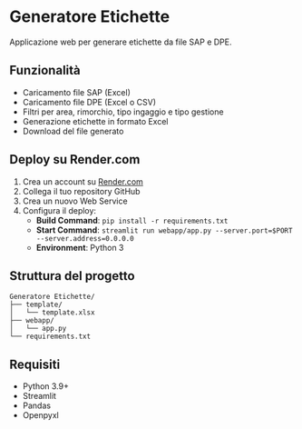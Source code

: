 # Generatore Etichette

Applicazione web per generare etichette da file SAP e DPE.

## Funzionalità

- Caricamento file SAP (Excel)
- Caricamento file DPE (Excel o CSV)
- Filtri per area, rimorchio, tipo ingaggio e tipo gestione
- Generazione etichette in formato Excel
- Download del file generato

## Deploy su Render.com

1. Crea un account su [Render.com](https://render.com)
2. Collega il tuo repository GitHub
3. Crea un nuovo Web Service
4. Configura il deploy:
   - **Build Command**: `pip install -r requirements.txt`
   - **Start Command**: `streamlit run webapp/app.py --server.port=$PORT --server.address=0.0.0.0`
   - **Environment**: Python 3

## Struttura del progetto

```
Generatore Etichette/
├── template/
│   └── template.xlsx
├── webapp/
│   └── app.py
└── requirements.txt
```

## Requisiti

- Python 3.9+
- Streamlit
- Pandas
- Openpyxl